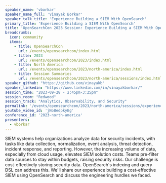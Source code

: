 ```yaml
---
speaker_name: 'vborkar'
speaker_name_full: 'Vinayak Borkar'
speaker_talk_title: 'Experience Building a SIEM With OpenSearch'
primary_title: 'Experience Building a SIEM With OpenSearch'
title: 'OpenSearchCon 2023 Session: Experience Building a SIEM With OpenSearch'
breadcrumbs:
  icon: community
  items:
    - title: OpenSearchCon
      url: /events/opensearchcon/index.html
    - title: 2023
      url: /events/opensearchcon/2023/index.html
    - title: North America
      url: /events/opensearchcon/2023/north-america/index.html
    - title: Session Summaries
      url: /events/opensearchcon/2023/north-america/sessions/index.html
speaker_github: "https://github.com/vinayakb"
speaker_linkedin: "https://www.linkedin.com/in/vinayakborkar/"
session_time: "2023-09-28 - 2:45pm-3:25pm"
session_room: "Redwood"
session_track: "Analytics, Observability, and Security"
permalink: '/events/opensearchcon/2023/north-america/sessions/experience-building-a-siem-with-opensearch.html'
youtube_video_id: 'jNoBedpkyBg'
conference_id: '2023-north-america'
presenters:
  - vborkar
---
```


SIEM systems help organizations analyze data for security incidents, with tasks like data collection, normalization, event analysis, threat detection, incident response, and reporting. However, the increasing volume of data, especially from cloud usage, elevates SIEM solution costs. Teams pre-filter data sources to stay within budgets, raising security risks. Our challenge is cost-effectively storing security data. OpenSearch's indexing and query DSL can address this. We'll share our experience building a cost-effective SIEM using OpenSearch and discuss the engineering hurdles we faced.
